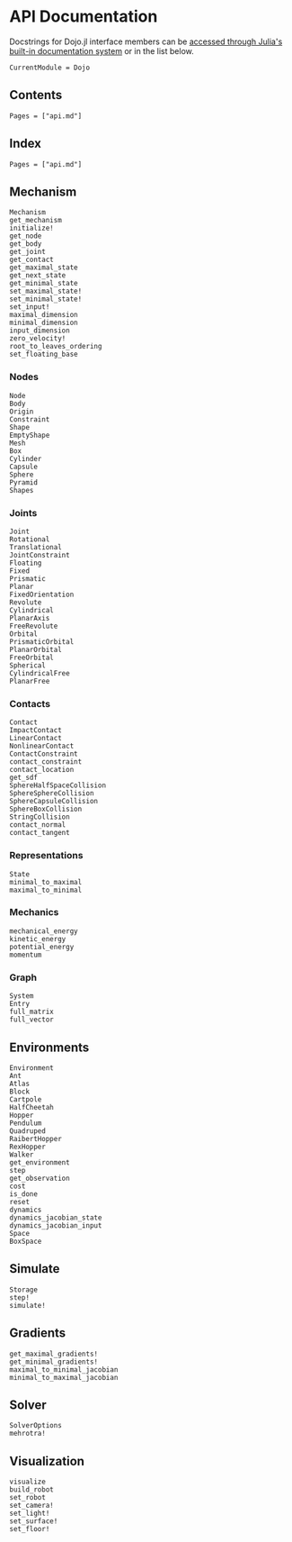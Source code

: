 # API Documentation

Docstrings for Dojo.jl interface members can be [accessed through Julia's built-in documentation system](https://docs.julialang.org/en/v1/manual/documentation/index.html#Accessing-Documentation-1) or in the list below.

```@meta
CurrentModule = Dojo
```

## Contents

```@contents
Pages = ["api.md"]
```

## Index

```@index
Pages = ["api.md"]
```

## Mechanism

```@docs
Mechanism
get_mechanism
initialize!
get_node
get_body
get_joint
get_contact
get_maximal_state
get_next_state
get_minimal_state
set_maximal_state!
set_minimal_state!
set_input!
maximal_dimension 
minimal_dimension
input_dimension
zero_velocity!
root_to_leaves_ordering
set_floating_base
```

### Nodes
```@docs
Node
Body
Origin
Constraint
Shape
EmptyShape
Mesh
Box
Cylinder
Capsule
Sphere
Pyramid
Shapes
```

### Joints
```@docs
Joint
Rotational
Translational
JointConstraint
Floating
Fixed
Prismatic
Planar
FixedOrientation
Revolute
Cylindrical
PlanarAxis
FreeRevolute
Orbital
PrismaticOrbital
PlanarOrbital
FreeOrbital
Spherical
CylindricalFree
PlanarFree
```

### Contacts
```@docs
Contact
ImpactContact
LinearContact
NonlinearContact
ContactConstraint
contact_constraint
contact_location
get_sdf 
SphereHalfSpaceCollision
SphereSphereCollision
SphereCapsuleCollision
SphereBoxCollision
StringCollision
contact_normal 
contact_tangent
```

### Representations
```@docs
State
minimal_to_maximal
maximal_to_minimal
```

### Mechanics 
```@docs 
mechanical_energy 
kinetic_energy 
potential_energy 
momentum
```

### Graph
```@docs
System
Entry
full_matrix 
full_vector
```

## Environments
```@docs
Environment
Ant
Atlas
Block
Cartpole
HalfCheetah
Hopper
Pendulum
Quadruped
RaibertHopper
RexHopper
Walker
get_environment
step
get_observation
cost
is_done
reset
dynamics
dynamics_jacobian_state 
dynamics_jacobian_input
Space
BoxSpace
```

## Simulate
```@docs
Storage
step!
simulate!
```

## Gradients
```@docs
get_maximal_gradients!
get_minimal_gradients!
maximal_to_minimal_jacobian
minimal_to_maximal_jacobian
```

## Solver
```@docs
SolverOptions
mehrotra!
```

## Visualization
```@docs
visualize
build_robot
set_robot
set_camera!
set_light!
set_surface!
set_floor!
```

